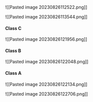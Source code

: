 ![[Pasted image 20230826112522.png]]


![[Pasted image 20230826113544.png]]


#### Class C

![[Pasted image 20230826121956.png]]

#### Class B

![[Pasted image 20230826122048.png]]

#### Class A

![[Pasted image 20230826122134.png]]


![[Pasted image 20230826122706.png]]

